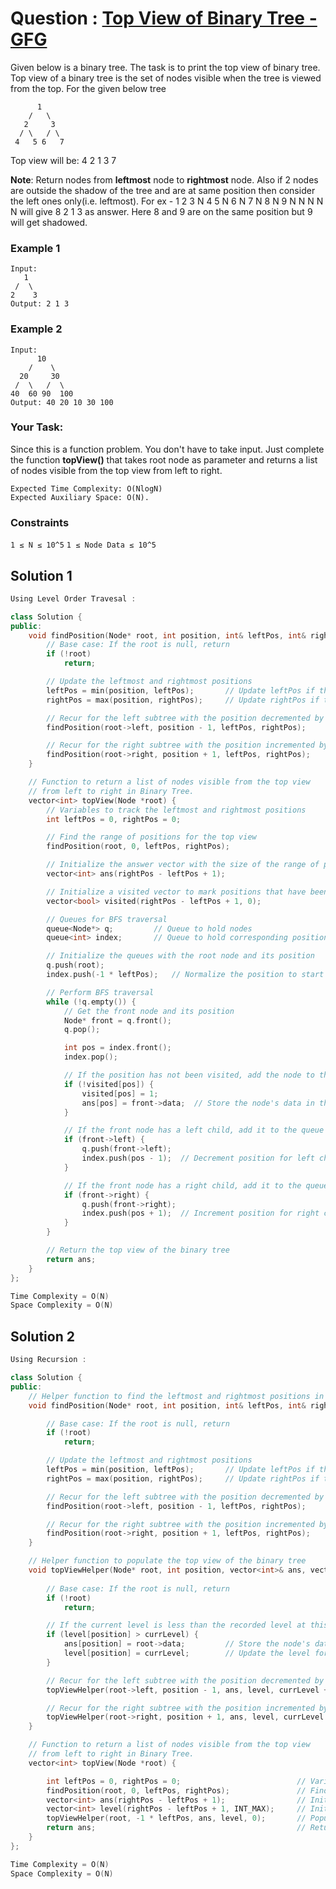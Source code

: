 # Question : [Top View of Binary Tree - GFG](https://www.geeksforgeeks.org/problems/top-view-of-binary-tree/1)

Given below is a binary tree. The task is to print the top view of binary tree. Top view of a binary tree is the set of nodes visible when the tree is viewed from the top. For the given below tree

          1
        /   \
       2     3
      / \   / \
     4   5 6   7 
 
Top view will be: 4 2 1 3 7

**Note**: Return nodes from **leftmost** node to **rightmost** node. Also if 2 nodes are outside the shadow of the tree and are at same position then consider the left ones only(i.e. leftmost). 
For ex - 1 2 3 N 4 5 N 6 N 7 N 8 N 9 N N N N N will give 8 2 1 3 as answer. Here 8 and 9 are on the same position but 9 will get shadowed.

### Example 1
```
Input:
   1
 /  \
2    3
Output: 2 1 3
```

### Example 2
```
Input:
      10
    /    \
  20     30
 /  \   /  \
40  60 90  100
Output: 40 20 10 30 100
```
### Your Task:
Since this is a function problem. You don't have to take input. Just complete the function **topView()** that takes root node as parameter and returns a list of nodes visible from the top view from left to right.

```
Expected Time Complexity: O(NlogN)
Expected Auxiliary Space: O(N).
```

### Constraints
`1 ≤ N ≤ 10^5`
`1 ≤ Node Data ≤ 10^5`

## Solution 1

```Cpp
Using Level Order Travesal : 

class Solution {
public:
    void findPosition(Node* root, int position, int& leftPos, int& rightPos) {
        // Base case: If the root is null, return
        if (!root)
            return;

        // Update the leftmost and rightmost positions
        leftPos = min(position, leftPos);       // Update leftPos if the current position is smaller
        rightPos = max(position, rightPos);     // Update rightPos if the current position is larger

        // Recur for the left subtree with the position decremented by 1
        findPosition(root->left, position - 1, leftPos, rightPos);

        // Recur for the right subtree with the position incremented by 1
        findPosition(root->right, position + 1, leftPos, rightPos);
    }

    // Function to return a list of nodes visible from the top view
    // from left to right in Binary Tree.
    vector<int> topView(Node *root) {
        // Variables to track the leftmost and rightmost positions
        int leftPos = 0, rightPos = 0;

        // Find the range of positions for the top view
        findPosition(root, 0, leftPos, rightPos);

        // Initialize the answer vector with the size of the range of positions
        vector<int> ans(rightPos - leftPos + 1);

        // Initialize a visited vector to mark positions that have been filled
        vector<bool> visited(rightPos - leftPos + 1, 0);

        // Queues for BFS traversal
        queue<Node*> q;         // Queue to hold nodes
        queue<int> index;       // Queue to hold corresponding positions

        // Initialize the queues with the root node and its position
        q.push(root);
        index.push(-1 * leftPos);   // Normalize the position to start from 0

        // Perform BFS traversal
        while (!q.empty()) {
            // Get the front node and its position
            Node* front = q.front();
            q.pop();

            int pos = index.front();
            index.pop();

            // If the position has not been visited, add the node to the result
            if (!visited[pos]) {
                visited[pos] = 1;
                ans[pos] = front->data;  // Store the node's data in the result
            }

            // If the front node has a left child, add it to the queue
            if (front->left) {
                q.push(front->left);
                index.push(pos - 1);  // Decrement position for left child
            }

            // If the front node has a right child, add it to the queue
            if (front->right) {
                q.push(front->right);
                index.push(pos + 1);  // Increment position for right child
            }
        }

        // Return the top view of the binary tree
        return ans;
    }
};

Time Complexity = O(N)
Space Complexity = O(N)
```

## Solution 2

```Cpp
Using Recursion : 

class Solution {
public:
    // Helper function to find the leftmost and rightmost positions in the tree
    void findPosition(Node* root, int position, int& leftPos, int& rightPos) {

        // Base case: If the root is null, return
        if (!root)
            return;

        // Update the leftmost and rightmost positions
        leftPos = min(position, leftPos);       // Update leftPos if the current position is smaller
        rightPos = max(position, rightPos);     // Update rightPos if the current position is larger

        // Recur for the left subtree with the position decremented by 1
        findPosition(root->left, position - 1, leftPos, rightPos);

        // Recur for the right subtree with the position incremented by 1
        findPosition(root->right, position + 1, leftPos, rightPos);
    }

    // Helper function to populate the top view of the binary tree
    void topViewHelper(Node* root, int position, vector<int>& ans, vector<int>& level, int currLevel) {
        
        // Base case: If the root is null, return
        if (!root)
            return;

        // If the current level is less than the recorded level at this position, update the view
        if (level[position] > currLevel) {
            ans[position] = root->data;         // Store the node's data in the result
            level[position] = currLevel;        // Update the level for this position
        }

        // Recur for the left subtree with the position decremented by 1 and level incremented by 1
        topViewHelper(root->left, position - 1, ans, level, currLevel + 1);

        // Recur for the right subtree with the position incremented by 1 and level incremented by 1
        topViewHelper(root->right, position + 1, ans, level, currLevel + 1);
    }

    // Function to return a list of nodes visible from the top view 
    // from left to right in Binary Tree.
    vector<int> topView(Node *root) {

        int leftPos = 0, rightPos = 0;                          // Variables to track the leftmost and rightmost positions
        findPosition(root, 0, leftPos, rightPos);               // Find the range of positions for the top view
        vector<int> ans(rightPos - leftPos + 1);                // Initialize the answer vector with the size of the range of positions
        vector<int> level(rightPos - leftPos + 1, INT_MAX);     // Initialize a level vector to keep track of the smallest level for each position
        topViewHelper(root, -1 * leftPos, ans, level, 0);       // Populate the top view using the helper function
        return ans;                                             // Return the top view of the binary tree
    }
};

Time Complexity = O(N)
Space Complexity = O(N)
```